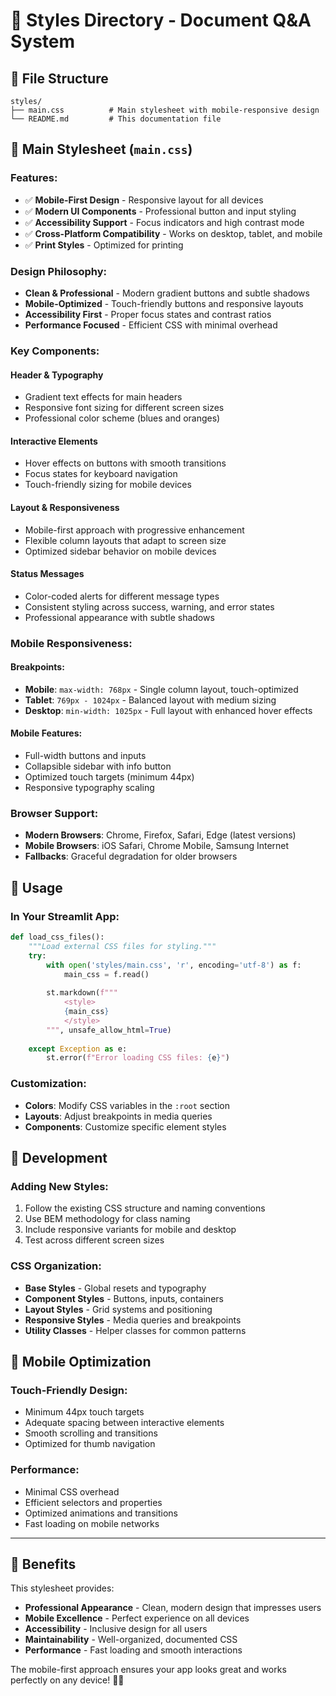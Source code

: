 # 🎨 Styles Directory - Document Q&A System

## 📁 File Structure

```
styles/
├── main.css          # Main stylesheet with mobile-responsive design
└── README.md         # This documentation file
```

## 🎯 Main Stylesheet (`main.css`)

### **Features:**
- ✅ **Mobile-First Design** - Responsive layout for all devices
- ✅ **Modern UI Components** - Professional button and input styling
- ✅ **Accessibility Support** - Focus indicators and high contrast mode
- ✅ **Cross-Platform Compatibility** - Works on desktop, tablet, and mobile
- ✅ **Print Styles** - Optimized for printing

### **Design Philosophy:**
- **Clean & Professional** - Modern gradient buttons and subtle shadows
- **Mobile-Optimized** - Touch-friendly buttons and responsive layouts
- **Accessibility First** - Proper focus states and contrast ratios
- **Performance Focused** - Efficient CSS with minimal overhead

### **Key Components:**

#### **Header & Typography**
- Gradient text effects for main headers
- Responsive font sizing for different screen sizes
- Professional color scheme (blues and oranges)

#### **Interactive Elements**
- Hover effects on buttons with smooth transitions
- Focus states for keyboard navigation
- Touch-friendly sizing for mobile devices

#### **Layout & Responsiveness**
- Mobile-first approach with progressive enhancement
- Flexible column layouts that adapt to screen size
- Optimized sidebar behavior on mobile devices

#### **Status Messages**
- Color-coded alerts for different message types
- Consistent styling across success, warning, and error states
- Professional appearance with subtle shadows

### **Mobile Responsiveness:**

#### **Breakpoints:**
- **Mobile**: `max-width: 768px` - Single column layout, touch-optimized
- **Tablet**: `769px - 1024px` - Balanced layout with medium sizing
- **Desktop**: `min-width: 1025px` - Full layout with enhanced hover effects

#### **Mobile Features:**
- Full-width buttons and inputs
- Collapsible sidebar with info button
- Optimized touch targets (minimum 44px)
- Responsive typography scaling

### **Browser Support:**
- **Modern Browsers**: Chrome, Firefox, Safari, Edge (latest versions)
- **Mobile Browsers**: iOS Safari, Chrome Mobile, Samsung Internet
- **Fallbacks**: Graceful degradation for older browsers

## 🚀 Usage

### **In Your Streamlit App:**
```python
def load_css_files():
    """Load external CSS files for styling."""
    try:
        with open('styles/main.css', 'r', encoding='utf-8') as f:
            main_css = f.read()
        
        st.markdown(f"""
            <style>
            {main_css}
            </style>
        """, unsafe_allow_html=True)
        
    except Exception as e:
        st.error(f"Error loading CSS files: {e}")
```

### **Customization:**
- **Colors**: Modify CSS variables in the `:root` section
- **Layouts**: Adjust breakpoints in media queries
- **Components**: Customize specific element styles

## 🔧 Development

### **Adding New Styles:**
1. Follow the existing CSS structure and naming conventions
2. Use BEM methodology for class naming
3. Include responsive variants for mobile and desktop
4. Test across different screen sizes

### **CSS Organization:**
- **Base Styles** - Global resets and typography
- **Component Styles** - Buttons, inputs, containers
- **Layout Styles** - Grid systems and positioning
- **Responsive Styles** - Media queries and breakpoints
- **Utility Classes** - Helper classes for common patterns

## 📱 Mobile Optimization

### **Touch-Friendly Design:**
- Minimum 44px touch targets
- Adequate spacing between interactive elements
- Smooth scrolling and transitions
- Optimized for thumb navigation

### **Performance:**
- Minimal CSS overhead
- Efficient selectors and properties
- Optimized animations and transitions
- Fast loading on mobile networks

---

## 🎉 Benefits

This stylesheet provides:
- **Professional Appearance** - Clean, modern design that impresses users
- **Mobile Excellence** - Perfect experience on all devices
- **Accessibility** - Inclusive design for all users
- **Maintainability** - Well-organized, documented CSS
- **Performance** - Fast loading and smooth interactions

The mobile-first approach ensures your app looks great and works perfectly on any device! 📱✨

